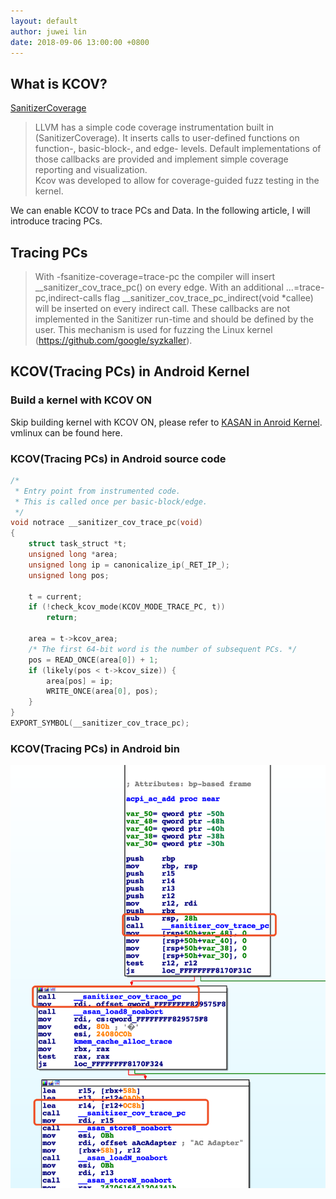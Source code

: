```yaml
---
layout: default
author: juwei lin
date: 2018-09-06 13:00:00 +0800
---
```


## What is KCOV?
[SanitizerCoverage](https://clang.llvm.org/docs/SanitizerCoverage.html)  

> LLVM has a simple code coverage instrumentation built in (SanitizerCoverage). It inserts calls to user-defined functions on function-, basic-block-, and edge- levels. Default implementations of those callbacks are provided and implement simple coverage reporting and visualization.   
> Kcov was developed to allow for coverage-guided fuzz testing in the kernel.  

We can enable KCOV to trace PCs and Data. In the following article, I will introduce tracing PCs.  

## Tracing PCs
> With -fsanitize-coverage=trace-pc the compiler will insert __sanitizer_cov_trace_pc() on every edge. With an additional ...=trace-pc,indirect-calls flag __sanitizer_cov_trace_pc_indirect(void *callee) will be inserted on every indirect call. These callbacks are not implemented in the Sanitizer run-time and should be defined by the user. This mechanism is used for fuzzing the Linux kernel (https://github.com/google/syzkaller).  


## KCOV(Tracing PCs) in Android Kernel
### Build a kernel with KCOV ON
Skip building kernel with KCOV ON, please refer to [KASAN in Anroid Kernel](./posts/2018_09_06_android_kernel_kasan.html).  
vmlinux can be found here.
### KCOV(Tracing PCs) in Android source code
```C
/*
 * Entry point from instrumented code.
 * This is called once per basic-block/edge.
 */
void notrace __sanitizer_cov_trace_pc(void)
{
	struct task_struct *t;
	unsigned long *area;
	unsigned long ip = canonicalize_ip(_RET_IP_);
	unsigned long pos;

	t = current;
	if (!check_kcov_mode(KCOV_MODE_TRACE_PC, t))
		return;

	area = t->kcov_area;
	/* The first 64-bit word is the number of subsequent PCs. */
	pos = READ_ONCE(area[0]) + 1;
	if (likely(pos < t->kcov_size)) {
		area[pos] = ip;
		WRITE_ONCE(area[0], pos);
	}
}
EXPORT_SYMBOL(__sanitizer_cov_trace_pc);
```

### KCOV(Tracing PCs) in Android bin
![kcov_bin](/images/res/kcov.png)  
